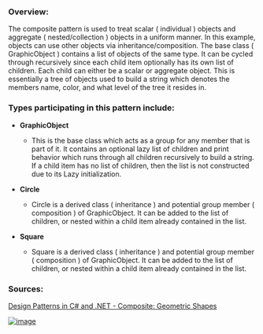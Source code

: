 ### Overview:

The composite pattern is used to treat scalar ( individual ) objects and aggregate ( nested/collection ) objects in a uniform manner. In this example, objects can use other objects via inheritance/composition. The base class ( GraphicObject ) contains a list of objects of the same type. It can be cycled through recursively since each child item optionally has its own list of children. Each child can either be a scalar or aggregate object. This is essentially a tree of objects used to build a string which denotes the members name, color, and what level of the tree it resides in.  

### Types participating in this pattern include:

- **GraphicObject**
	* This is the base class which acts as a group for any member that is part of it. It contains an optional lazy list of children and print behavior which runs through all children recursively to build a string. If a child item has no list of children, then the list is not constructed due to its Lazy initialization.
	
- **Circle**
	- Circle is a derived class ( inheritance ) and potential group member ( composition ) of GraphicObject. It can be added to the list of children, or nested within a child item already contained in the list.
	
- **Square**
	- Square is a derived class ( inheritance ) and potential group member ( composition ) of GraphicObject. It can be added to the list of children, or nested within a child item already contained in the list.
### Sources:
[Design Patterns in C# and .NET - Composite: Geometric Shapes](https://www.udemy.com/course/design-patterns-csharp-dotnet/)

[![image](https://github.com/nicholasrwx/GangOfFourPatterns/blob/main/Imgs/back-arrow_1f519.png)](https://github.com/nicholasrwx/GangOfFourPatterns/tree/main)